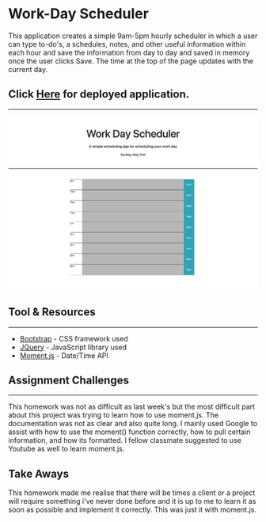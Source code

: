 # Work-Day Scheduler

This application creates a simple 9am-5pm hourly scheduler in which a user can type to-do's, a schedules, notes, and other useful information within each hour and save the information from day to day and saved in memory once the user clicks Save. The time at the top of the page updates with the current day.

## Click [Here](https://kingsleyramos.github.io/Work-Day-Scheduler/) for deployed application.
---
![](images/index.png)

## Tool & Resources
---
* [Bootstrap](https://getbootstrap.com/) - CSS framework used
* [JQuery](https://getbootstrap.com/) - JavaScript library used
* [Moment.js](https://momentjs.com/) - Date/Time API

## Assignment Challenges
---
This homework was not as difficult as last week's but the most difficult part about this project was trying to learn how to use moment.js. The documentation was not as clear and also quite long. I mainly used Google to assist with how to use the moment() function correctly, how to pull certain information, and how its formatted. I fellow classmate suggested to use Youtube as well to learn moment.js.

## Take Aways

This homework made me realise that there will be times a client or a project will require something i've never done before and it is up to me to learn it as soon as possible and implement it correctly. This was just it with moment.js.